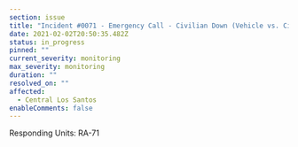 ```yaml
---
section: issue
title: "Incident #0071 - Emergency Call - Civilian Down (Vehicle vs. Civilian)"
date: 2021-02-02T20:50:35.482Z
status: in_progress
pinned: ""
current_severity: monitoring
max_severity: monitoring
duration: ""
resolved_on: ""
affected:
  - Central Los Santos
enableComments: false
---
```

Responding Units: RA-71